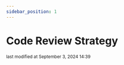 ```yaml
---
sidebar_position: 1
---
```

    
# Code Review Strategy

<div style={{textAlign: 'right'}}><small style={{color: 'grey'}}>last modified at September 3, 2024 14:39</small></div>
      